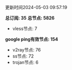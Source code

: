 更新时间2024-05-03 09:57:19

**总订阅: 35**
**总节点: 5826**
- vless节点: 7

**google ping有效节点: 154**
- v2ray节点: 76
- ss节点: 72
- trojan节点: 6
